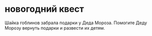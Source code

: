 # новогодний квест 
Шайка гоблинов
забрала подарки у Деда
Мороза. Помогите Деду Морозу
вернуть подарки и развести их
детям.


